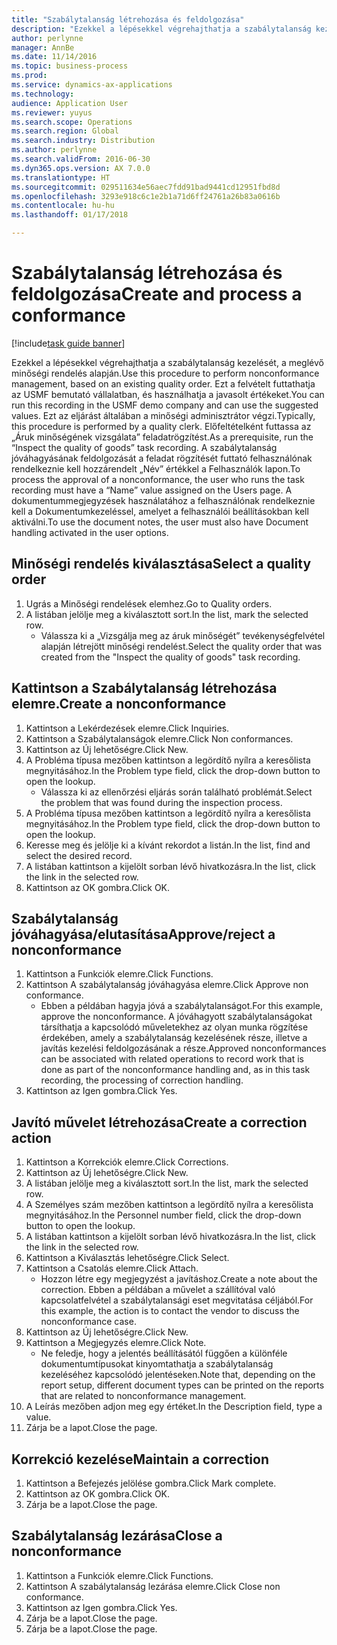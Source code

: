 ```yaml
---
title: "Szabálytalanság létrehozása és feldolgozása"
description: "Ezekkel a lépésekkel végrehajthatja a szabálytalanság kezelését, a meglévő minőségi rendelés alapján."
author: perlynne
manager: AnnBe
ms.date: 11/14/2016
ms.topic: business-process
ms.prod: 
ms.service: dynamics-ax-applications
ms.technology: 
audience: Application User
ms.reviewer: yuyus
ms.search.scope: Operations
ms.search.region: Global
ms.search.industry: Distribution
ms.author: perlynne
ms.search.validFrom: 2016-06-30
ms.dyn365.ops.version: AX 7.0.0
ms.translationtype: HT
ms.sourcegitcommit: 029511634e56aec7fdd91bad9441cd12951fbd8d
ms.openlocfilehash: 3293e918c6c1e2b1a71d6ff24761a26b83a0616b
ms.contentlocale: hu-hu
ms.lasthandoff: 01/17/2018

---
```

# <a name="create-and-process-a-conformance"></a><span data-ttu-id="8f177-103">Szabálytalanság létrehozása és feldolgozása</span><span class="sxs-lookup"><span data-stu-id="8f177-103">Create and process a conformance</span></span>

[!include[task guide banner](../../includes/task-guide-banner.md)]

<span data-ttu-id="8f177-104">Ezekkel a lépésekkel végrehajthatja a szabálytalanság kezelését, a meglévő minőségi rendelés alapján.</span><span class="sxs-lookup"><span data-stu-id="8f177-104">Use this procedure to perform nonconformance management, based on an existing quality order.</span></span> <span data-ttu-id="8f177-105">Ezt a felvételt futtathatja az USMF bemutató vállalatban, és használhatja a javasolt értékeket.</span><span class="sxs-lookup"><span data-stu-id="8f177-105">You can run this recording in the USMF demo company and can use the suggested values.</span></span> <span data-ttu-id="8f177-106">Ezt az eljárást általában a minőségi adminisztrátor végzi.</span><span class="sxs-lookup"><span data-stu-id="8f177-106">Typically, this procedure is performed by a quality clerk.</span></span>  <span data-ttu-id="8f177-107">Előfeltételként futtassa az „Áruk minőségének vizsgálata” feladatrögzítést.</span><span class="sxs-lookup"><span data-stu-id="8f177-107">As a prerequisite, run the “Inspect the quality of goods” task recording.</span></span> <span data-ttu-id="8f177-108">A szabálytalanság jóváhagyásának feldolgozását a feladat rögzítését futtató felhasználónak rendelkeznie kell hozzárendelt „Név” értékkel a Felhasználók lapon.</span><span class="sxs-lookup"><span data-stu-id="8f177-108">To process the approval of a nonconformance, the user who runs the task recording must have a “Name” value assigned on the Users page.</span></span> <span data-ttu-id="8f177-109">A dokumentummegjegyzések használatához a felhasználónak rendelkeznie kell a Dokumentumkezeléssel, amelyet a felhasználói beállításokban kell aktiválni.</span><span class="sxs-lookup"><span data-stu-id="8f177-109">To use the document notes, the user must also have Document handling activated in the user options.</span></span>


## <a name="select-a-quality-order"></a><span data-ttu-id="8f177-110">Minőségi rendelés kiválasztása</span><span class="sxs-lookup"><span data-stu-id="8f177-110">Select a quality order</span></span>
1. <span data-ttu-id="8f177-111">Ugrás a Minőségi rendelések elemhez.</span><span class="sxs-lookup"><span data-stu-id="8f177-111">Go to Quality orders.</span></span>
2. <span data-ttu-id="8f177-112">A listában jelölje meg a kiválasztott sort.</span><span class="sxs-lookup"><span data-stu-id="8f177-112">In the list, mark the selected row.</span></span>
    * <span data-ttu-id="8f177-113">Válassza ki a „Vizsgálja meg az áruk minőségét” tevékenységfelvétel alapján létrejött minőségi rendelést.</span><span class="sxs-lookup"><span data-stu-id="8f177-113">Select the quality order that was created from the "Inspect the quality of goods" task recording.</span></span>  

## <a name="create-a-nonconformance"></a><span data-ttu-id="8f177-114">Kattintson a Szabálytalanság létrehozása elemre.</span><span class="sxs-lookup"><span data-stu-id="8f177-114">Create a nonconformance</span></span>
1. <span data-ttu-id="8f177-115">Kattintson a Lekérdezések elemre.</span><span class="sxs-lookup"><span data-stu-id="8f177-115">Click Inquiries.</span></span>
2. <span data-ttu-id="8f177-116">Kattintson a Szabálytalanságok elemre.</span><span class="sxs-lookup"><span data-stu-id="8f177-116">Click Non conformances.</span></span>
3. <span data-ttu-id="8f177-117">Kattintson az Új lehetőségre.</span><span class="sxs-lookup"><span data-stu-id="8f177-117">Click New.</span></span>
4. <span data-ttu-id="8f177-118">A Probléma típusa mezőben kattintson a legördítő nyílra a keresőlista megnyitásához.</span><span class="sxs-lookup"><span data-stu-id="8f177-118">In the Problem type field, click the drop-down button to open the lookup.</span></span>
    * <span data-ttu-id="8f177-119">Válassza ki az ellenőrzési eljárás során található problémát.</span><span class="sxs-lookup"><span data-stu-id="8f177-119">Select the problem that was found during the inspection process.</span></span>  
5. <span data-ttu-id="8f177-120">A Probléma típusa mezőben kattintson a legördítő nyílra a keresőlista megnyitásához.</span><span class="sxs-lookup"><span data-stu-id="8f177-120">In the Problem type field, click the drop-down button to open the lookup.</span></span>
6. <span data-ttu-id="8f177-121">Keresse meg és jelölje ki a kívánt rekordot a listán.</span><span class="sxs-lookup"><span data-stu-id="8f177-121">In the list, find and select the desired record.</span></span>
7. <span data-ttu-id="8f177-122">A listában kattintson a kijelölt sorban lévő hivatkozásra.</span><span class="sxs-lookup"><span data-stu-id="8f177-122">In the list, click the link in the selected row.</span></span>
8. <span data-ttu-id="8f177-123">Kattintson az OK gombra.</span><span class="sxs-lookup"><span data-stu-id="8f177-123">Click OK.</span></span>

## <a name="approvereject-a-nonconformance"></a><span data-ttu-id="8f177-124">Szabálytalanság jóváhagyása/elutasítása</span><span class="sxs-lookup"><span data-stu-id="8f177-124">Approve/reject a nonconformance</span></span>
1. <span data-ttu-id="8f177-125">Kattintson a Funkciók elemre.</span><span class="sxs-lookup"><span data-stu-id="8f177-125">Click Functions.</span></span>
2. <span data-ttu-id="8f177-126">Kattintson A szabálytalanság jóváhagyása elemre.</span><span class="sxs-lookup"><span data-stu-id="8f177-126">Click Approve non conformance.</span></span>
    * <span data-ttu-id="8f177-127">Ebben a példában hagyja jóvá a szabálytalanságot.</span><span class="sxs-lookup"><span data-stu-id="8f177-127">For this example, approve the nonconformance.</span></span> <span data-ttu-id="8f177-128">A jóváhagyott szabálytalanságokat társíthatja a kapcsolódó műveletekhez az olyan munka rögzítése érdekében, amely a szabálytalanság kezelésének része, illetve a javítás kezelési feldolgozásának a része.</span><span class="sxs-lookup"><span data-stu-id="8f177-128">Approved nonconformances can be associated with related operations to record work that is done as part of the nonconformance handling and, as in this task recording, the processing of correction handling.</span></span>  
3. <span data-ttu-id="8f177-129">Kattintson az Igen gombra.</span><span class="sxs-lookup"><span data-stu-id="8f177-129">Click Yes.</span></span>

## <a name="create-a-correction-action"></a><span data-ttu-id="8f177-130">Javító művelet létrehozása</span><span class="sxs-lookup"><span data-stu-id="8f177-130">Create a correction action</span></span>
1. <span data-ttu-id="8f177-131">Kattintson a Korrekciók elemre.</span><span class="sxs-lookup"><span data-stu-id="8f177-131">Click Corrections.</span></span>
2. <span data-ttu-id="8f177-132">Kattintson az Új lehetőségre.</span><span class="sxs-lookup"><span data-stu-id="8f177-132">Click New.</span></span>
3. <span data-ttu-id="8f177-133">A listában jelölje meg a kiválasztott sort.</span><span class="sxs-lookup"><span data-stu-id="8f177-133">In the list, mark the selected row.</span></span>
4. <span data-ttu-id="8f177-134">A Személyes szám mezőben kattintson a legördítő nyílra a keresőlista megnyitásához.</span><span class="sxs-lookup"><span data-stu-id="8f177-134">In the Personnel number field, click the drop-down button to open the lookup.</span></span>
5. <span data-ttu-id="8f177-135">A listában kattintson a kijelölt sorban lévő hivatkozásra.</span><span class="sxs-lookup"><span data-stu-id="8f177-135">In the list, click the link in the selected row.</span></span>
6. <span data-ttu-id="8f177-136">Kattintson a Kiválasztás lehetőségre.</span><span class="sxs-lookup"><span data-stu-id="8f177-136">Click Select.</span></span>
7. <span data-ttu-id="8f177-137">Kattintson a Csatolás elemre.</span><span class="sxs-lookup"><span data-stu-id="8f177-137">Click Attach.</span></span>
    * <span data-ttu-id="8f177-138">Hozzon létre egy megjegyzést a javításhoz.</span><span class="sxs-lookup"><span data-stu-id="8f177-138">Create a note about the correction.</span></span> <span data-ttu-id="8f177-139">Ebben a példában a művelet a szállítóval való kapcsolatfelvétel a szabálytalansági eset megvitatása céljából.</span><span class="sxs-lookup"><span data-stu-id="8f177-139">For this example, the action is to contact the vendor to discuss the nonconformance case.</span></span>  
8. <span data-ttu-id="8f177-140">Kattintson az Új lehetőségre.</span><span class="sxs-lookup"><span data-stu-id="8f177-140">Click New.</span></span>
9. <span data-ttu-id="8f177-141">Kattintson a Megjegyzés elemre.</span><span class="sxs-lookup"><span data-stu-id="8f177-141">Click Note.</span></span>
    * <span data-ttu-id="8f177-142">Ne feledje, hogy a jelentés beállításától függően a különféle dokumentumtípusokat kinyomtathatja a szabálytalanság kezeléséhez kapcsolódó jelentéseken.</span><span class="sxs-lookup"><span data-stu-id="8f177-142">Note that, depending on the report setup, different document types can be printed on the reports that are related to nonconformance management.</span></span>  
10. <span data-ttu-id="8f177-143">A Leírás mezőben adjon meg egy értéket.</span><span class="sxs-lookup"><span data-stu-id="8f177-143">In the Description field, type a value.</span></span>
11. <span data-ttu-id="8f177-144">Zárja be a lapot.</span><span class="sxs-lookup"><span data-stu-id="8f177-144">Close the page.</span></span>

## <a name="maintain-a-correction"></a><span data-ttu-id="8f177-145">Korrekció kezelése</span><span class="sxs-lookup"><span data-stu-id="8f177-145">Maintain a correction</span></span>
1. <span data-ttu-id="8f177-146">Kattintson a Befejezés jelölése gombra.</span><span class="sxs-lookup"><span data-stu-id="8f177-146">Click Mark complete.</span></span>
2. <span data-ttu-id="8f177-147">Kattintson az OK gombra.</span><span class="sxs-lookup"><span data-stu-id="8f177-147">Click OK.</span></span>
3. <span data-ttu-id="8f177-148">Zárja be a lapot.</span><span class="sxs-lookup"><span data-stu-id="8f177-148">Close the page.</span></span>

## <a name="close-a-nonconformance"></a><span data-ttu-id="8f177-149">Szabálytalanság lezárása</span><span class="sxs-lookup"><span data-stu-id="8f177-149">Close a nonconformance</span></span>
1. <span data-ttu-id="8f177-150">Kattintson a Funkciók elemre.</span><span class="sxs-lookup"><span data-stu-id="8f177-150">Click Functions.</span></span>
2. <span data-ttu-id="8f177-151">Kattintson A szabálytalanság lezárása elemre.</span><span class="sxs-lookup"><span data-stu-id="8f177-151">Click Close non conformance.</span></span>
3. <span data-ttu-id="8f177-152">Kattintson az Igen gombra.</span><span class="sxs-lookup"><span data-stu-id="8f177-152">Click Yes.</span></span>
4. <span data-ttu-id="8f177-153">Zárja be a lapot.</span><span class="sxs-lookup"><span data-stu-id="8f177-153">Close the page.</span></span>
5. <span data-ttu-id="8f177-154">Zárja be a lapot.</span><span class="sxs-lookup"><span data-stu-id="8f177-154">Close the page.</span></span>

